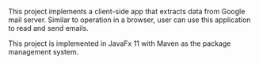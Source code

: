 This project implements a client-side app that extracts data from Google mail server. Similar to operation in a browser, user can use this application to read and send emails.

This project is implemented in JavaFx 11 with Maven as the package management system.


